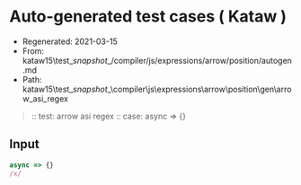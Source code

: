 # Auto-generated test cases ( Kataw )
- Regenerated: 2021-03-15
- From: kataw15\test\__snapshot__/compiler/js/expressions/arrow/position/autogen.md
- Path: kataw15\test\__snapshot__\compiler\js\expressions\arrow\position\gen\arrow_asi_regex
> :: test: arrow asi regex
> :: case: async => {}
## Input

`````js
async => {}
/x/
`````
